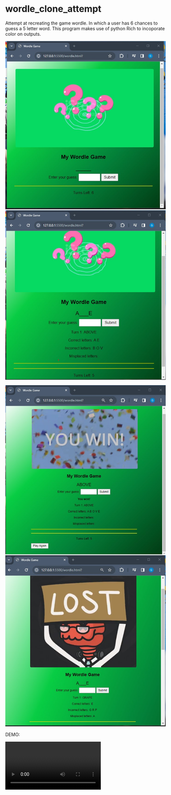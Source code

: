 # wordle_clone_attempt
Attempt at recreating the game wordle. In which a user has 6 chances to guess a 5 letter word. This program makes use of python Rich to incoporate color on outputs.

![Alt text](home.png)   ![Alt text](image1.png)


![Alt text](image2.png)  ![Alt text](image.png)


DEMO:


![Alt text](demo.mp4)
